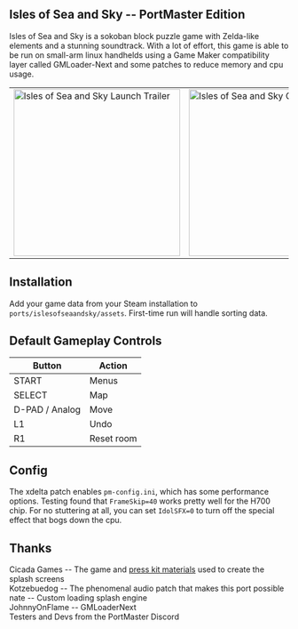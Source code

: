 ## Isles of Sea and Sky -- PortMaster Edition
Isles of Sea and Sky is a sokoban block puzzle game with Zelda-like elements and a stunning soundtrack. With a lot of effort, this game is able to be run on small-arm linux handhelds using a Game Maker compatibility layer called GMLoader-Next and some patches to reduce memory and cpu usage.

<div align="center">
  <table>
    <tr>
      <td>
        <a href="https://www.youtube.com/watch?v=euaG9rsGrfA">
          <img src="https://img.youtube.com/vi/euaG9rsGrfA/0.jpg" alt="Isles of Sea and Sky Launch Trailer" width="300"/>
        </a>
      </td>
      <td>
        <img src="https://images.squarespace-cdn.com/content/v1/5cef1ac40bf916000135fdcc/f4b9a8a8-b054-4e14-9f1e-cc2687e888e2/iss_river.gif" alt="Isles of Sea and Sky GIF" width="300"/>
      </td>
    </tr>
  </table>
</div>

## Installation
Add your game data from your Steam installation to `ports/islesofseaandsky/assets`. First-time run will handle sorting data.

## Default Gameplay Controls
| Button | Action |
|--|--|
|START|Menus|
|SELECT|Map|
|D-PAD / Analog|Move|
|L1|Undo|
|R1|Reset room|

## Config
The xdelta patch enables `pm-config.ini`, which has some performance options. Testing found that `FrameSkip=40` works pretty well for the H700 chip. For no stuttering at all, you can set `IdolSFX=0` to turn off the special effect that bogs down the cpu.

## Thanks
Cicada Games -- The game and [press kit materials](https://islesofseaandsky.com/press-kit) used to create the splash screens  
Kotzebuedog -- The phenomenal audio patch that makes this port possible  
nate -- Custom loading splash engine  
JohnnyOnFlame -- GMLoaderNext  
Testers and Devs from the PortMaster Discord  

